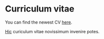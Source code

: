 # Curriculum vitae

You can find the newest CV [here](CV-2024-12-10.pdf).

[Hic](CV-2024-12-10.pdf) curiculum vitae novissimum invenire potes.
